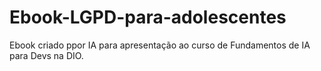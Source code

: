 # Ebook-LGPD-para-adolescentes
Ebook criado ppor IA para apresentação ao curso de Fundamentos de IA para Devs na DIO.
